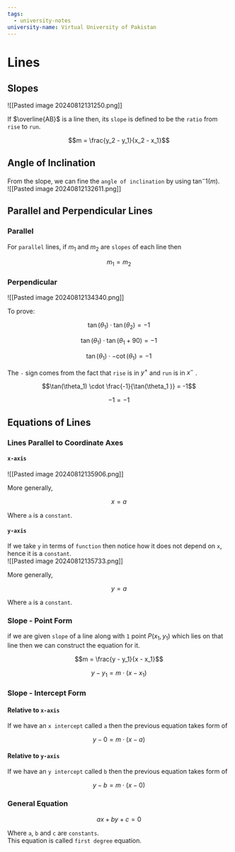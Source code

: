 ```yaml
---
tags:
  - university-notes
university-name: Virtual University of Pakistan
---
```


# Lines
## Slopes
![[Pasted image 20240812131250.png]]

If $\overline{AB}$ is a line then, its `slope` is defined to be the `ratio` from `rise` to `run`.  

$$m = \frac{y_2 - y_1}{x_2 - x_1}$$

## Angle of Inclination
From the slope, we can fine the `angle of inclination` by using $\tan^-1{(m)}$.  
![[Pasted image 20240812132611.png]]

## Parallel and Perpendicular Lines
### Parallel
For `parallel` lines, if $m_1$ and $m_2$ are `slopes` of each line then

$$m_1 = m_2$$

### Perpendicular
![[Pasted image 20240812134340.png]]

To prove:  

$$\tan(\theta_1) \cdot \tan(\theta_2) = -1$$

$$\tan(\theta_1) \cdot \tan(\theta_1 + 90) = -1$$

$$\tan(\theta_1) \cdot - \cot(\theta_1 ) = -1$$

The `-` sign comes from the fact that `rise` is in $y^+$ and `run` is in $x^-$ .

$$\tan(\theta_1) \cdot \frac{-1}{\tan(\theta_1 )} = -1$$

$$-1 = -1$$

## Equations of Lines
### Lines Parallel to Coordinate Axes
#### `x-axis`
![[Pasted image 20240812135906.png]]

More generally,  

$$x = a$$

 Where `a` is a `constant`.

#### `y-axis`
If we take `y` in terms of `function` then notice how it does not depend on `x`, hence it is a `constant`.  
![[Pasted image 20240812135733.png]]

More generally,  

$$y = a$$

 Where `a` is a `constant`.

### Slope - Point Form
if we are given `slope` of a line along with `1` point $P(x_1, y_1)$ which lies on that line then we can construct the equation for it.  

$$m = \frac{y - y_1}{x - x_1}$$

$$y - y_1 = m \cdot (x - x_1)$$

### Slope - Intercept Form
#### Relative to `x-axis`
If we have an `x intercept` called `a` then the previous equation takes form of  

$$y - 0 = m \cdot (x - a)$$

#### Relative to `y-axis`
If we have an `y intercept` called `b` then the previous equation takes form of  

$$y - b = m \cdot (x - 0)$$

### General Equation

$$ax + by + c = 0$$

Where `a`, `b` and `c` are `constants`.  
This equation is called `first degree` equation.
